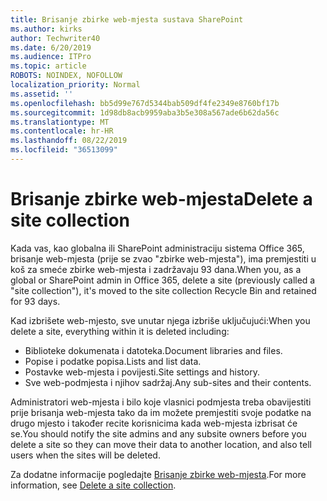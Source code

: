 ```yaml
---
title: Brisanje zbirke web-mjesta sustava SharePoint
ms.author: kirks
author: Techwriter40
ms.date: 6/20/2019
ms.audience: ITPro
ms.topic: article
ROBOTS: NOINDEX, NOFOLLOW
localization_priority: Normal
ms.assetid: ''
ms.openlocfilehash: bb5d99e767d5344bab509df4fe2349e8760bf17b
ms.sourcegitcommit: 1d98db8acb9959aba3b5e308a567ade6b62da56c
ms.translationtype: MT
ms.contentlocale: hr-HR
ms.lasthandoff: 08/22/2019
ms.locfileid: "36513099"
---
```

# <a name="delete-a-site-collection"></a><span data-ttu-id="62848-102">Brisanje zbirke web-mjesta</span><span class="sxs-lookup"><span data-stu-id="62848-102">Delete a site collection</span></span>

<span data-ttu-id="62848-103">Kada vas, kao globalna ili SharePoint administraciju sistema Office 365, brisanje web-mjesta (prije se zvao "zbirke web-mjesta"), ima premjestiti u koš za smeće zbirke web-mjesta i zadržavaju 93 dana.</span><span class="sxs-lookup"><span data-stu-id="62848-103">When you, as a global or SharePoint admin in Office 365, delete a site (previously called a "site collection"), it's moved to the site collection Recycle Bin and retained for 93 days.</span></span> 

<span data-ttu-id="62848-104">Kad izbrišete web-mjesto, sve unutar njega izbriše uključujući:</span><span class="sxs-lookup"><span data-stu-id="62848-104">When you delete a site, everything within it is deleted including:</span></span>

- <span data-ttu-id="62848-105">Biblioteke dokumenata i datoteka.</span><span class="sxs-lookup"><span data-stu-id="62848-105">Document libraries and files.</span></span>
- <span data-ttu-id="62848-106">Popise i podatke popisa.</span><span class="sxs-lookup"><span data-stu-id="62848-106">Lists and list data.</span></span>
- <span data-ttu-id="62848-107">Postavke web-mjesta i povijesti.</span><span class="sxs-lookup"><span data-stu-id="62848-107">Site settings and history.</span></span>
- <span data-ttu-id="62848-108">Sve web-podmjesta i njihov sadržaj.</span><span class="sxs-lookup"><span data-stu-id="62848-108">Any sub-sites and their contents.</span></span>

<span data-ttu-id="62848-109">Administratori web-mjesta i bilo koje vlasnici podmjesta treba obavijestiti prije brisanja web-mjesta tako da im možete premjestiti svoje podatke na drugo mjesto i također recite korisnicima kada web-mjesta izbrisat će se.</span><span class="sxs-lookup"><span data-stu-id="62848-109">You should notify the site admins and any subsite owners before you delete a site so they can move their data to another location, and also tell users when the sites will be deleted.</span></span> 

<span data-ttu-id="62848-110">Za dodatne informacije pogledajte [Brisanje zbirke web-mjesta](https://docs.microsoft.com/sharepoint/delete-site-collection).</span><span class="sxs-lookup"><span data-stu-id="62848-110">For more information, see [Delete a site collection](https://docs.microsoft.com/sharepoint/delete-site-collection).</span></span> 